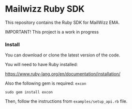 Mailwizz Ruby SDK
================

This repository contains the Ruby SDK for MailWizz EMA.
 
IMPORTANT! This project is a work in progress 

### Install
You can download or clone the latest version of the code.

You will need to have Ruby installed:

https://www.ruby-lang.org/en/documentation/installation/

Also the following gem is required: `excon`

`sudo gem install excon`
   
Then, follow the instructions from `examples/setup_api.rb` file.

